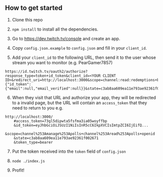 ## How to get started

1. Clone this repo
2. `npm install` to install all the dependencies.
3. Go to https://dev.twitch.tv/console and create an app. 

4. Copy `config.json.example` to `config.json` and fill in your `client_id`.

5. Add your `client_id` to the following URL, then send it to the user whose stream you want to monitor (e.g. PearGamer7857)
```
https://id.twitch.tv/oauth2/authorize?response_type=token+id_token&client_id=<YOUR CLIENT ID>&redirect_uri=http://localhost:3000&scope=channel:read:redemptions+bits:read+openid+user:read:email&claims={"id_token":{"email":null,"email_verified":null}}&state=c3ab8aa609ea11e793ae92361f002671&nonce=c3ab8aa609ea11e793ae92361f002671
```

6. When they visit that URL and authorize your app, they will be redirected to a invalid page, but the URL will contain an `access_token` that they need to return to you e.g.
```
http://localhost:3000/
    #access_token=73gl5dipwta5fsfma3ia05woyffbp
    &id_token=eyJhbGciOiJSUzI1NiIsInR5cC6IkpXVCIsImtpZCI6IjEifQ...
    &scope=channel%253Amanage%253Apolls+channel%253Aread%253Apolls+openid
    &state=c3ab8aa609ea11e793ae92361f002671
    &token_type=bearer
```

7. Put the token received into the `token` field of `config.json`

8. `node ./index.js`

9. Profit!

